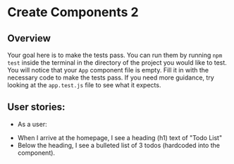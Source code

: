 # Create Components 2

## Overview
Your goal here is to make the tests pass. You can run them by running `npm test` inside the terminal in the directory of the project you would like to test. You will notice that your `App` component file is empty. Fill it in with the necessary code to make the tests pass. If you need more guidance, try looking at the `app.test.js` file to see what it expects.

## User stories:
 * As a user:
  - When I arrive at the homepage, I see a heading (h1) text of "Todo List"
  - Below the heading, I see a bulleted list of 3 todos (hardcoded into the component).
